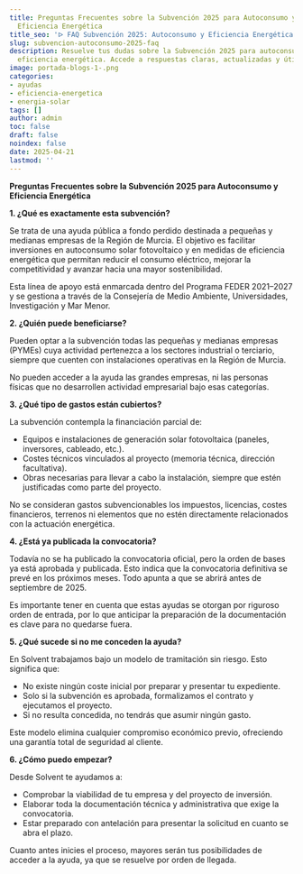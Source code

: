 ```yaml
---
title: Preguntas Frecuentes sobre la Subvención 2025 para Autoconsumo y
  Eficiencia Energética
title_seo: 'ᐅ FAQ Subvención 2025: Autoconsumo y Eficiencia Energética'
slug: subvencion-autoconsumo-2025-faq
description: Resuelve tus dudas sobre la Subvención 2025 para autoconsumo y
  eficiencia energética. Accede a respuestas claras, actualizadas y útiles.
image: portada-blogs-1-.png
categories:
- ayudas
- eficiencia-energetica
- energia-solar
tags: []
author: admin
toc: false
draft: false
noindex: false
date: 2025-04-21
lastmod: ''
---
```

**Preguntas Frecuentes sobre la Subvención 2025 para Autoconsumo y Eficiencia Energética**

**1. ¿Qué es exactamente esta subvención?**

Se trata de una ayuda pública a fondo perdido destinada a pequeñas y medianas empresas de la Región de Murcia. El objetivo es facilitar inversiones en autoconsumo solar fotovoltaico y en medidas de eficiencia energética que permitan reducir el consumo eléctrico, mejorar la competitividad y avanzar hacia una mayor sostenibilidad.

Esta línea de apoyo está enmarcada dentro del Programa FEDER 2021–2027 y se gestiona a través de la Consejería de Medio Ambiente, Universidades, Investigación y Mar Menor.

**2. ¿Quién puede beneficiarse?**

Pueden optar a la subvención todas las pequeñas y medianas empresas (PYMEs) cuya actividad pertenezca a los sectores industrial o terciario, siempre que cuenten con instalaciones operativas en la Región de Murcia.

No pueden acceder a la ayuda las grandes empresas, ni las personas físicas que no desarrollen actividad empresarial bajo esas categorías.

**3. ¿Qué tipo de gastos están cubiertos?**

La subvención contempla la financiación parcial de:

- Equipos e instalaciones de generación solar fotovoltaica (paneles, inversores, cableado, etc.).
- Costes técnicos vinculados al proyecto (memoria técnica, dirección facultativa).
- Obras necesarias para llevar a cabo la instalación, siempre que estén justificadas como parte del proyecto.

No se consideran gastos subvencionables los impuestos, licencias, costes financieros, terrenos ni elementos que no estén directamente relacionados con la actuación energética.

**4. ¿Está ya publicada la convocatoria?**

Todavía no se ha publicado la convocatoria oficial, pero la orden de bases ya está aprobada y publicada. Esto indica que la convocatoria definitiva se prevé en los próximos meses. Todo apunta a que se abrirá antes de septiembre de 2025.

Es importante tener en cuenta que estas ayudas se otorgan por riguroso orden de entrada, por lo que anticipar la preparación de la documentación es clave para no quedarse fuera.

**5. ¿Qué sucede si no me conceden la ayuda?**

En Solvent trabajamos bajo un modelo de tramitación sin riesgo. Esto significa que:

- No existe ningún coste inicial por preparar y presentar tu expediente.
- Solo si la subvención es aprobada, formalizamos el contrato y ejecutamos el proyecto.
- Si no resulta concedida, no tendrás que asumir ningún gasto.

Este modelo elimina cualquier compromiso económico previo, ofreciendo una garantía total de seguridad al cliente.

**6. ¿Cómo puedo empezar?**

Desde Solvent te ayudamos a:

- Comprobar la viabilidad de tu empresa y del proyecto de inversión.
- Elaborar toda la documentación técnica y administrativa que exige la convocatoria.
- Estar preparado con antelación para presentar la solicitud en cuanto se abra el plazo.

Cuanto antes inicies el proceso, mayores serán tus posibilidades de acceder a la ayuda, ya que se resuelve por orden de llegada.
